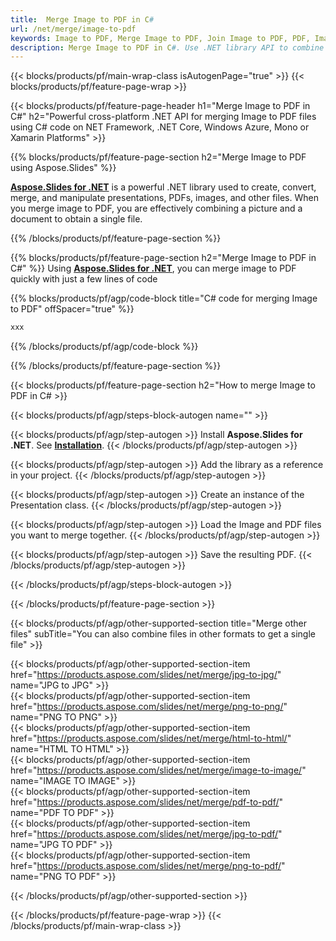 ```yaml
---
title:  Merge Image to PDF in C#
url: /net/merge/image-to-pdf
keywords: Image to PDF, Merge Image to PDF, Join Image to PDF, PDF, Image, C# API, .NET Library
description: Merge Image to PDF in C#. Use .NET library API to combine Image and PDF
---
```


{{< blocks/products/pf/main-wrap-class isAutogenPage="true" >}}
{{< blocks/products/pf/feature-page-wrap >}}

{{< blocks/products/pf/feature-page-header h1="Merge Image to PDF in C#" h2="Powerful cross-platform .NET API for merging Image to PDF files using C# code on NET Framework, .NET Core, Windows Azure, Mono or Xamarin Platforms" >}}

{{% blocks/products/pf/feature-page-section h2="Merge Image to PDF using Aspose.Slides" %}}

[**Aspose.Slides for .NET**](https://products.aspose.com/slides/net/) is a powerful .NET library used to create, convert, merge, and manipulate presentations, PDFs, images, and other files. When you merge image to PDF, you are effectively combining a picture and a document to obtain a single file.

{{% /blocks/products/pf/feature-page-section %}}




{{% blocks/products/pf/feature-page-section  h2="Merge Image to PDF in C#" %}}
Using [**Aspose.Slides for .NET**](https://products.aspose.com/slides/net/), you can merge image to PDF quickly with just a few lines of code

{{% blocks/products/pf/agp/code-block title="C# code for merging Image to PDF" offSpacer="true" %}}
```cs
xxx
```
{{% /blocks/products/pf/agp/code-block %}}

{{% /blocks/products/pf/feature-page-section %}}




{{< blocks/products/pf/feature-page-section  h2="How to merge Image to PDF in C# >}}


{{< blocks/products/pf/agp/steps-block-autogen name="" >}}


{{< blocks/products/pf/agp/step-autogen >}}
Install **Aspose.Slides for .NET**. See [**Installation**](https://docs.aspose.com/slides/net/installation/).
{{< /blocks/products/pf/agp/step-autogen >}}

{{< blocks/products/pf/agp/step-autogen >}}
Add the library as a reference in your project.
{{< /blocks/products/pf/agp/step-autogen >}}

{{< blocks/products/pf/agp/step-autogen >}}
Create an instance of the Presentation class.
{{< /blocks/products/pf/agp/step-autogen >}}

{{< blocks/products/pf/agp/step-autogen >}}
Load the Image and PDF files you want to merge together.
{{< /blocks/products/pf/agp/step-autogen >}}

{{< blocks/products/pf/agp/step-autogen >}}
Save the resulting PDF.
{{< /blocks/products/pf/agp/step-autogen >}}


{{< /blocks/products/pf/agp/steps-block-autogen >}}


{{< /blocks/products/pf/feature-page-section >}}




{{< blocks/products/pf/agp/other-supported-section title="Merge other files" subTitle="You can also combine files in other formats to get a single file" >}}

{{< blocks/products/pf/agp/other-supported-section-item href="https://products.aspose.com/slides/net/merge/jpg-to-jpg/" name="JPG to JPG" >}}  
{{< blocks/products/pf/agp/other-supported-section-item href="https://products.aspose.com/slides/net/merge/png-to-png/" name="PNG TO PNG" >}}  
{{< blocks/products/pf/agp/other-supported-section-item href="https://products.aspose.com/slides/net/merge/html-to-html/" name="HTML TO HTML" >}}  
{{< blocks/products/pf/agp/other-supported-section-item href="https://products.aspose.com/slides/net/merge/image-to-image/" name="IMAGE TO IMAGE" >}}  
{{< blocks/products/pf/agp/other-supported-section-item href="https://products.aspose.com/slides/net/merge/pdf-to-pdf/" name="PDF TO PDF" >}}  
{{< blocks/products/pf/agp/other-supported-section-item href="https://products.aspose.com/slides/net/merge/jpg-to-pdf/" name="JPG TO PDF" >}}  
{{< blocks/products/pf/agp/other-supported-section-item href="https://products.aspose.com/slides/net/merge/png-to-pdf/" name="PNG TO PDF" >}}  
  


{{< /blocks/products/pf/agp/other-supported-section >}}

{{< /blocks/products/pf/feature-page-wrap >}}
{{< /blocks/products/pf/main-wrap-class >}}